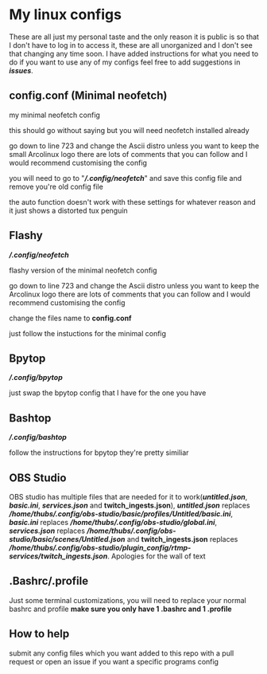 # My linux configs

These are all just my personal taste and the only reason it is public is so that I don't have to log in to access it, these are all unorganized and I don't see that changing any time soon. I have added instructions for what you need to do if you want to use any of my configs feel free to add suggestions in **_issues_**. 

## config.conf (Minimal neofetch)

my minimal neofetch config

this should go without saying but you will need neofetch installed already

go down to line 723 and change the Ascii distro unless you want to keep the small Arcolinux logo there are lots of comments that you can follow and I would recommend customising the config

you will need to go to "**_/.config/neofetch_**" and save this config file and remove you're old config file

the auto function doesn't work with these settings for whatever reason and it just shows a distorted tux penguin


## Flashy

**_/.config/neofetch_**

flashy version of the minimal neofetch config

go down to line 723 and change the Ascii distro unless you want to keep the Arcolinux logo there are lots of comments that you can follow and I would recommend customising the config

change the files name to **config.conf**

just follow the instuctions for the minimal config


## Bpytop

**_/.config/bpytop_**

just swap the bpytop config that I have for the one you have


## Bashtop

**_/.config/bashtop_**

follow the instructions for bpytop they're pretty similiar

## OBS Studio

OBS studio has multiple files that are needed for it to work(**_untitled.json_**, **_basic.ini_**, **_services.json_** and **twitch_ingests.json**), **_untitled.json_** replaces **_/home/thubs/.config/obs-studio/basic/profiles/Untitled/basic.ini_**, **_basic.ini_** replaces **_/home/thubs/.config/obs-studio/global.ini_**, **_services.json_** replaces **_/home/thubs/.config/obs-studio/basic/scenes/Untitled.json_** and **twitch_ingests.json** replaces **_/home/thubs/.config/obs-studio/plugin_config/rtmp-services/twitch_ingests.json_**. Apologies for the wall of text

## .Bashrc/.profile

Just some terminal customizations, you will need to replace your normal bashrc and profile **make sure you only have 1 .bashrc and 1 .profile**

## How to help

submit any config files which you want added to this repo with a pull request or open an issue if you want a specific programs config
